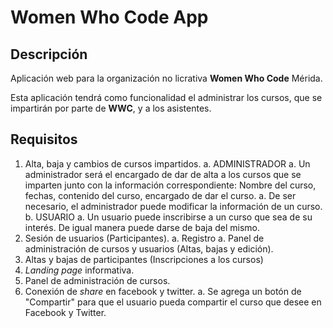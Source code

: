 # Women Who Code App

## Descripción
Aplicación web para la organización no licrativa **Women Who Code** Mérida.

Esta aplicación tendrá como funcionalidad el administrar los cursos,
que se impartirán por parte de **WWC**, y a los asistentes.

## Requisitos
1. Alta, baja y cambios de cursos impartidos.
    a. ADMINISTRADOR
        a. Un administrador será el encargado de dar de alta a los cursos que
        se imparten junto con la información correspondiente: Nombre del curso,
        fechas, contenido del curso, encargado de dar el curso.
        a. De ser necesario, el administrador puede modificar la información
        de un curso.
    b. USUARIO
        a. Un usuario puede inscribirse a un curso que sea de su interés.
        De igual manera puede darse de baja del mismo.
1. Sesión de usuarios (Participantes).
    a. Registro
    a. Panel de administración de cursos y usuarios (Altas, bajas y edición).
1. Altas y bajas de participantes (Inscripciones a los cursos)
1. *Landing page* informativa.
1. Panel de administración de cursos.
1. Conexión de *share* en facebook y twitter.
    a. Se agrega un botón de "Compartir" para que el usuario pueda compartir el
    curso que desee en Facebook y Twitter.
